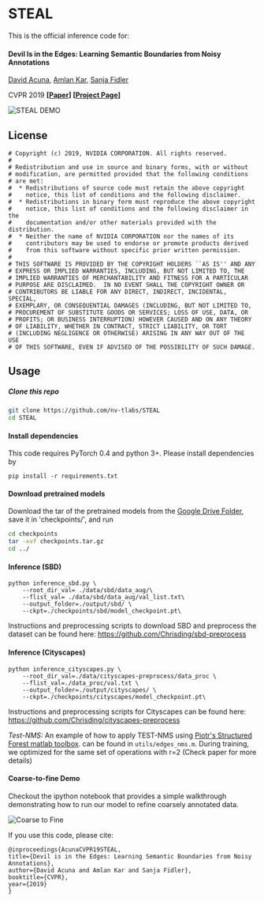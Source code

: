 # STEAL
This is the official inference code for:

#### Devil Is in the Edges: Learning Semantic Boundaries from Noisy Annotations

[David Acuna](http://www.cs.toronto.edu/~davidj/), [Amlan Kar](http://www.cs.toronto.edu/~amlan/), [Sanja Fidler](http://www.cs.toronto.edu/~fidler/)

CVPR 2019
**[[Paper](https://arxiv.org/abs/1904.07934)]  [[Project Page](https://nv-tlabs.github.io/STEAL/)]**

![STEAL DEMO](https://nv-tlabs.github.io/STEAL/resources/teaser_gif.gif)



## License
```
# Copyright (c) 2019, NVIDIA CORPORATION. All rights reserved.
#
# Redistribution and use in source and binary forms, with or without
# modification, are permitted provided that the following conditions
# are met:
#  * Redistributions of source code must retain the above copyright
#    notice, this list of conditions and the following disclaimer.
#  * Redistributions in binary form must reproduce the above copyright
#    notice, this list of conditions and the following disclaimer in the
#    documentation and/or other materials provided with the distribution.
#  * Neither the name of NVIDIA CORPORATION nor the names of its
#    contributors may be used to endorse or promote products derived
#    from this software without specific prior written permission.
#
# THIS SOFTWARE IS PROVIDED BY THE COPYRIGHT HOLDERS ``AS IS'' AND ANY
# EXPRESS OR IMPLIED WARRANTIES, INCLUDING, BUT NOT LIMITED TO, THE
# IMPLIED WARRANTIES OF MERCHANTABILITY AND FITNESS FOR A PARTICULAR
# PURPOSE ARE DISCLAIMED.  IN NO EVENT SHALL THE COPYRIGHT OWNER OR
# CONTRIBUTORS BE LIABLE FOR ANY DIRECT, INDIRECT, INCIDENTAL, SPECIAL,
# EXEMPLARY, OR CONSEQUENTIAL DAMAGES (INCLUDING, BUT NOT LIMITED TO,
# PROCUREMENT OF SUBSTITUTE GOODS OR SERVICES; LOSS OF USE, DATA, OR
# PROFITS; OR BUSINESS INTERRUPTION) HOWEVER CAUSED AND ON ANY THEORY
# OF LIABILITY, WHETHER IN CONTRACT, STRICT LIABILITY, OR TORT
# (INCLUDING NEGLIGENCE OR OTHERWISE) ARISING IN ANY WAY OUT OF THE USE
# OF THIS SOFTWARE, EVEN IF ADVISED OF THE POSSIBILITY OF SUCH DAMAGE.
```
## Usage

##### Clone this repo
```bash
git clone https://github.com/nv-tlabs/STEAL
cd STEAL
 ```

#### Install dependencies

This code requires PyTorch 0.4 and python 3+. Please install dependencies by
```
pip install -r requirements.txt
```

#### Download pretrained models

Download the tar of the pretrained models from the [Google Drive Folder](https://drive.google.com/open?id=15IrPfMe9ZXJ4g0UV7tcA-LWPzCIPc1Sr), save it in 'checkpoints/', and run

```bash
cd checkpoints
tar -xvf checkpoints.tar.gz
cd ../
```


#### Inference (SBD)
```
python inference_sbd.py \
    --root_dir_val= ./data/sbd/data_aug/\
    --flist_val= ./data/sbd/data_aug/val_list.txt\
    --output_folder=./output/sbd/ \
    --ckpt=./checkpoints/sbd/model_checkpoint.pt\
```

Instructions and preprocessing scripts to download SBD and preprocess the dataset can be found here:
https://github.com/Chrisding/sbd-preprocess



#### Inference (Cityscapes)
```
python inference_cityscapes.py \
    --root_dir_val=./data/cityscapes-preprocess/data_proc \
    --flist_val=./data_proc/val.txt \
    --output_folder=./output/cityscapes/ \
    --ckpt=./checkpoints/cityscapes/model_checkpoint.pt\
```

Instructions and preprocessing scripts for Cityscapes can be found here:
https://github.com/Chrisding/cityscapes-preprocess



*Test-NMS:*
An  example of how to apply TEST-NMS using [Piotr's Structured Forest matlab toolbox](https://github.com/pdollar/edges). can be found in `utils/edges_nms.m`.
During training, we optimized for the same set of operations with r=2 (Check paper for more details)


#### Coarse-to-fine Demo
Checkout the ipython notebook that provides a simple walkthrough demonstrating how to run our model to refine coarsely annotated data.

![Coarse to Fine](https://nv-tlabs.github.io/STEAL/resources/coarse_to_fine_g.gif)

If you use this code, please cite:

```
@inproceedings{AcunaCVPR19STEAL,
title={Devil is in the Edges: Learning Semantic Boundaries from Noisy Annotations},
author={David Acuna and Amlan Kar and Sanja Fidler},
booktitle={CVPR},
year={2019}
}
```
